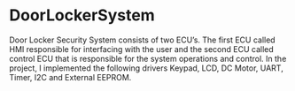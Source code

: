 # DoorLockerSystem

Door Locker Security System consists of two ECU’s. The first ECU called HMI responsible for interfacing with the user and the second ECU called control ECU that is responsible for the system operations and control. In the project, I implemented the following drivers Keypad, LCD, DC Motor, UART, Timer, I2C and External EEPROM.
